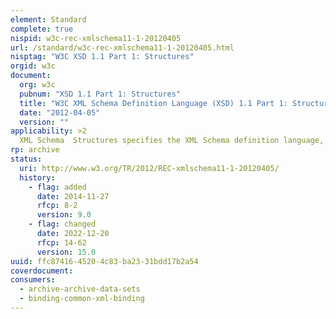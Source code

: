 ```yaml
---
element: Standard
complete: true
nispid: w3c-rec-xmlschema11-1-20120405
url: /standard/w3c-rec-xmlschema11-1-20120405.html
nisptag: "W3C XSD 1.1 Part 1: Structures"
orgid: w3c
document:
  org: w3c
  pubnum: "XSD 1.1 Part 1: Structures"
  title: "W3C XML Schema Definition Language (XSD) 1.1 Part 1: Structures"
  date: "2012-04-05"
  version: ""
applicability: >2
  XML Schema  Structures specifies the XML Schema definition language, which offers facilities for describing the structure and constraining the contents of XML 1.0 documents, including those which exploit the XML Namespace facility. The schema language, which is itself represented in XML 1.0 and uses namespaces, substantially reconstructs and considerably extends the capabilities found in XML 1.0 document type definitions (DTDs). This specification depends on XML Schema Part 2  Datatypes.
rp: archive
status:
  uri: http://www.w3.org/TR/2012/REC-xmlschema11-1-20120405/
  history: 
    - flag: added
      date: 2014-11-27
      rfcp: 8-2
      version: 9.0
    - flag: changed
      date: 2022-12-20
      rfcp: 14-62
      version: 15.0
uuid: ffc87416-4520-4c83-ba23-31bdd17b2a54
coverdocument:
consumers:
  - archive-archive-data-sets
  - binding-common-xml-binding
---
```

